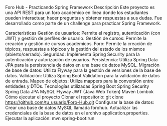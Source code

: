 
Foro Hub - Practicando Spring Framework
Descripción
Este proyecto es una API REST para un foro académico en línea donde los estudiantes pueden interactuar, hacer preguntas y obtener respuestas a sus dudas. Fue desarrollado como parte de un challenge para practicar Spring Framework.

Características
Gestión de usuarios: Permite el registro, autenticación (con JWT) y gestión de perfiles de usuario.
Gestión de cursos: Permite la creación y gestión de cursos académicos.
Foro: Permite la creación de tópicos, respuestas a tópicos y la gestión del estado de los mismos (abierto/cerrado).
Seguridad: Implementa Spring Security para la autenticación y autorización de usuarios.
Persistencia: Utiliza Spring Data JPA para la persistencia de datos en una base de datos MySQL.
Migración de base de datos: Utiliza Flyway para la gestión de versiones de la base de datos.
Validación: Utiliza Spring Boot Validation para la validación de datos de entrada.
Mapeo de objetos: Utiliza mappers para la conversión entre entidades y DTOs.
Tecnologías utilizadas
Spring Boot
Spring Security
Spring Data JPA
MySQL
Flyway
JWT (Java Web Token)
Maven
Lombok
Cómo ejecutar el proyecto
Clonar el repositorio: git clone https://github.com/tu_usuario/Foro-Hub.git
Configurar la base de datos:
Crear una base de datos MySQL llamada forohub.
Actualizar las credenciales de la base de datos en el archivo application.properties.
Ejecutar la aplicación: mvn spring-boot:run
